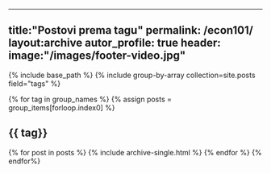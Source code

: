 
------
title:"Postovi prema tagu"
permalink: /econ101/
layout:archive
autor_profile: true
header:
    image:"/images/footer-video.jpg"
--------

{% include base_path %}
{% include group-by-array collection=site.posts field="tags" %}

{% for tag in group_names %}
    {% assign posts = group_items[forloop.index0] %}
    <h2 id="{{ tag | slugify }}" class="archive__subtitle">{{ tag}}</h2>
    {% for post in posts %}
        {% include archive-single.html %}
    {% endfor %}
 {% endfor%}